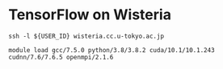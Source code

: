 # TensorFlow on Wisteria

```
ssh -l ${USER_ID} wisteria.cc.u-tokyo.ac.jp
```

```
module load gcc/7.5.0 python/3.8/3.8.2 cuda/10.1/10.1.243 cudnn/7.6/7.6.5 openmpi/2.1.6
```
